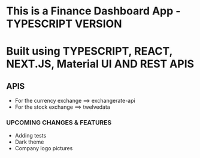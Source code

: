 # This is a Finance Dashboard App - TYPESCRIPT VERSION

# Built using TYPESCRIPT, REACT, NEXT.JS, Material UI AND REST APIS

## APIS

- For the currency exchange ==> exchangerate-api
- For the stock exchange ==> twelvedata

### UPCOMING CHANGES & FEATURES

- Adding tests
- Dark theme
- Company logo pictures
